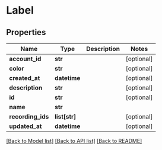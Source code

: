 # Label

## Properties
Name | Type | Description | Notes
------------ | ------------- | ------------- | -------------
**account_id** | **str** |  | [optional] 
**color** | **str** |  | [optional] 
**created_at** | **datetime** |  | [optional] 
**description** | **str** |  | [optional] 
**id** | **str** |  | [optional] 
**name** | **str** |  | 
**recording_ids** | **list[str]** |  | [optional] 
**updated_at** | **datetime** |  | [optional] 

[[Back to Model list]](../README.md#documentation-for-models) [[Back to API list]](../README.md#documentation-for-api-endpoints) [[Back to README]](../README.md)


